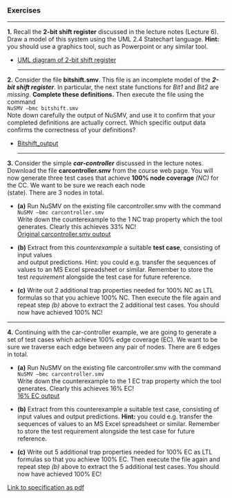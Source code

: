 
### Exercises  

  
  **  **  
  


**1.** Recall	the	**2-bit	shift	register** discussed	in	the	lecture	notes	(Lecture	6).	Draw	a	model	of this	system	using	the	UML	2.4	Statechart	language.	**Hint:**	you	should	use	a graphics	tool,	such	as	Powerpoint	or	any similar tool.  
* [UML diagram of 2-bit shift register](misc/2bitshift-UML.PNG)  
  
  
  **  **  
  

**2.** Consider	the	file	**bitshift.smv**.	This	file	is	an	incomplete	model	of	the	**_2-bit	shift	register_**.	In	particular,	the	next	state	functions	for	_Bit1_ and	_Bit2_ are	_missing_.	**Complete these	definitions.**	Then	execute	the	file	using	the	command  
`NuSMV –bmc bitshift.smv`  
Note	down	carefully	the	output	of	NuSMV,	and	use	it	to	confirm	that	your	completed	definitions	are	actually	correct. Which specific	output	data	confirms	the	correctness	of	your definitions?  
* [Bitshift_output](misc/bitshift.smv.output)  
  
  
  **  **  
  
**3.** Consider	the	simple	**_car-controller_** discussed	in	the	lecture	notes.	Download	the file	**carcontroller.smv** from	the	course	web	page.	You	will	now	generate	three test	cases	that	achieve	**100%	node coverage** _(NC)_ for	the	CC.	We	want	to	be	sure	we	reach	each	node	
(state).	There	are	3	nodes	in	total.  
  
  
  * __(a)__ Run	NuSMV	on	the	existing	file	carcontroller.smv with	the	command	 
`NuSMV –bmc carcontroller.smv`  
Write	down	the	counterexample to	the	1	NC	trap	property which	the	tool	generates.	Clearly	this	achieves	33%	NC!  
 [Original carcontroller.smv output](misc/carcontroller3a.smv.output)  



  * __(b)__ Extract	from	this	_counterexample_	a	suitable	__test	case__,	consisting	of	input	values	
and	output	predictions.	Hint:	you	could	e.g.	transfer	the	sequences	of	values	to	an	MS Excel spreadsheet	or	similar.	Remember	to	store	the	test	_requirement_	alongside	the	test	case	for	future	reference.  
   
   
  * __(c)__ Write	out	2	additional	trap	properties needed	for	100%	NC	as	LTL	formulas	so	that	you	achieve	100%	NC.	Then	execute	the	file	again	and	repeat	step	_(b)_	above	to	extract	the	2	additional	test	cases.	You	should	now	have	achieved	100%	NC!  
  
  
  **  **  
  

**4.**	Continuing	with	the	car-controller	example,	we	are	going	to	generate	a	set	of	test	cases	which	achieve	100% edge	coverage (EC).	We	want	to	be	sure	we	traverse	each	edge	between	any	pair	of	nodes.	There	are	6	edges	in	total.  

  * __(a)__ Run	NuSMV	on	the	existing	file	carcontroller.smv with	the	command `NuSMV –bmc carcontroller.smv`  
Write	down	the	counterexample to	the	1	EC	trap	property which	the	tool	generates.	Clearly	this	achieves	16%	EC!  
[16% EC output](misc/carcontroller4a.smv.output)  

  * __(b)__ Extract	from	this	counterexample	a	suitable	test	case,	consisting	of	input	values	and	output	predictions.	__Hint:__	you	could	e.g.	transfer	the	sequences	of	values	to	an	MS Excel spreadsheet	or	similar. Remember	to	store	the	test requirement alongside	the	test	case	for	future	reference.  
  * __(c)__ Write	out	5	additional	trap	properties needed	for	100%	EC	as	LTL	formulas	so	that	you	achieve	100%	EC.	Then	execute	the	file	again	and	repeat	step	_(b)_	above	to	extract	the	5 additional	test	cases.	You	should	now	have	achieved	100%	EC!



[Link to specification as pdf](misc/DD2459-lab3_2016.pdf)

